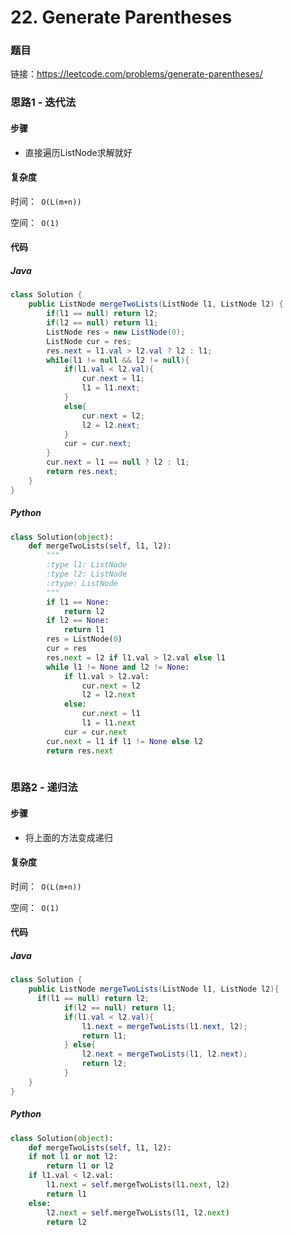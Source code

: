 

# 22. Generate Parentheses

### 题目

链接：https://leetcode.com/problems/generate-parentheses/



### 思路1 - 迭代法

#### 步骤

- 直接遍历ListNode求解就好



#### 复杂度

时间：` O(L(m+n))`

空间：` O(1)`



#### 代码

##### Java

``` java
class Solution {
    public ListNode mergeTwoLists(ListNode l1, ListNode l2) {
        if(l1 == null) return l2;
        if(l2 == null) return l1;
        ListNode res = new ListNode(0);
        ListNode cur = res;
        res.next = l1.val > l2.val ? l2 : l1;
        while(l1 != null && l2 != null){
            if(l1.val < l2.val){
                cur.next = l1;
                l1 = l1.next;
            }
            else{
                cur.next = l2;
                l2 = l2.next;   
            }
            cur = cur.next;
        }
        cur.next = l1 == null ? l2 : l1;
        return res.next;
    }
}
```



##### Python

```python
class Solution(object):
    def mergeTwoLists(self, l1, l2):
        """
        :type l1: ListNode
        :type l2: ListNode
        :rtype: ListNode
        """
        if l1 == None:
            return l2
        if l2 == None:
            return l1
        res = ListNode(0)
        cur = res
        res.next = l2 if l1.val > l2.val else l1
        while l1 != None and l2 != None:
            if l1.val > l2.val:
                cur.next = l2
                l2 = l2.next
            else:
                cur.next = l1
                l1 = l1.next
            cur = cur.next
        cur.next = l1 if l1 != None else l2
        return res.next
            
```



### 思路2 - 递归法

#### 步骤

- 将上面的方法变成递归



#### 复杂度

时间：` O(L(m+n))`

空间：` O(1)`



#### 代码

##### Java

``` java
class Solution {
    public ListNode mergeTwoLists(ListNode l1, ListNode l2){
      if(l1 == null) return l2;
			if(l2 == null) return l1;
			if(l1.val < l2.val){
				l1.next = mergeTwoLists(l1.next, l2);
				return l1;
			} else{
				l2.next = mergeTwoLists(l1, l2.next);
				return l2;
			}
	}
}
```



##### Python

```python
class Solution(object):
    def mergeTwoLists(self, l1, l2):
    if not l1 or not l2:
        return l1 or l2
    if l1.val < l2.val:
        l1.next = self.mergeTwoLists(l1.next, l2)
        return l1
    else:
        l2.next = self.mergeTwoLists(l1, l2.next)
        return l2
            
```

